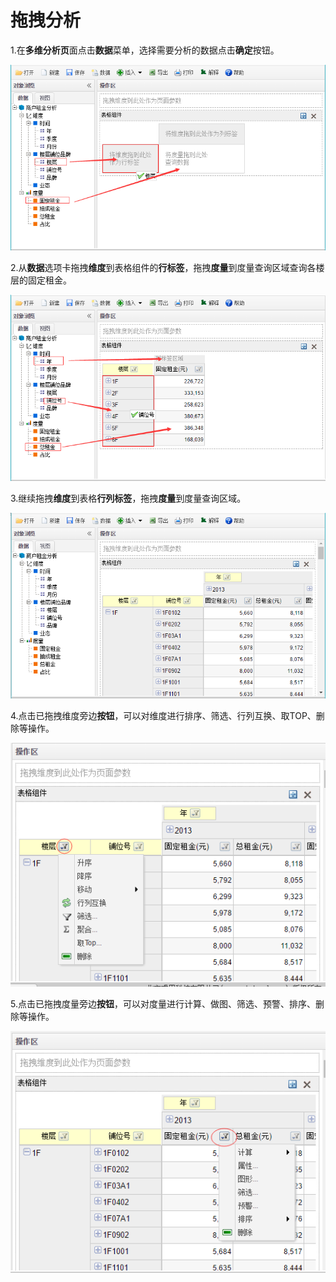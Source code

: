 # 拖拽分析

1.在**多维分析页**面点击**数据**菜单，选择需要分析的数据点击**确定**按钮。

![](/assets/import19.png)

2.从**数据**选项卡拖拽**维度**到表格组件的**行标签**，拖拽**度量**到度量查询区域查询各楼层的固定租金。

![](/assets/import20.png)

3.继续拖拽**维度**到表格**行列标签**，拖拽**度量**到度量查询区域。

![](/assets/import21.png)

4.点击已拖拽维度旁边**按钮**，可以对维度进行排序、筛选、行列互换、取TOP、删除等操作。

![](/assets/import22.png)

5.点击已拖拽度量旁边**按钮**，可以对度量进行计算、做图、筛选、预警、排序、删除等操作。

![](/assets/import23.png)

